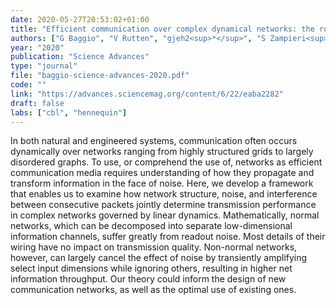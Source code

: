 ```yaml
---
date: 2020-05-27T20:53:02+01:00
title: "Efficient communication over complex dynamical networks: the role of matrix non-normality"
authors: ["G Baggio", "V Rutten", "gjeh2<sup>*</sup>", "S Zampieri<sup>*</sup>"]
year: "2020"
publication: "Science Advances"
type: "journal"
file: "baggio-science-advances-2020.pdf"
code: ""
link: "https://advances.sciencemag.org/content/6/22/eaba2282"
draft: false
labs: ["cbl", "hennequin"]
---
```


In both natural and engineered systems, communication often occurs dynamically
over networks ranging from highly structured grids to largely disordered
graphs. To use, or comprehend the use of, networks as efficient communication
media requires understanding of how they propagate and transform information in
the face of noise. Here, we develop a framework that enables us to examine how
network structure, noise, and interference between consecutive packets jointly
determine transmission performance in complex networks governed by linear
dynamics. Mathematically, normal networks, which can be decomposed into
separate low-dimensional information channels, suffer greatly from readout
noise. Most details of their wiring have no impact on transmission quality.
Non-normal networks, however, can largely cancel the effect of noise by
transiently amplifying select input dimensions while ignoring others, resulting
in higher net information throughput. Our theory could inform the design of new
communication networks, as well as the optimal use of existing ones.

